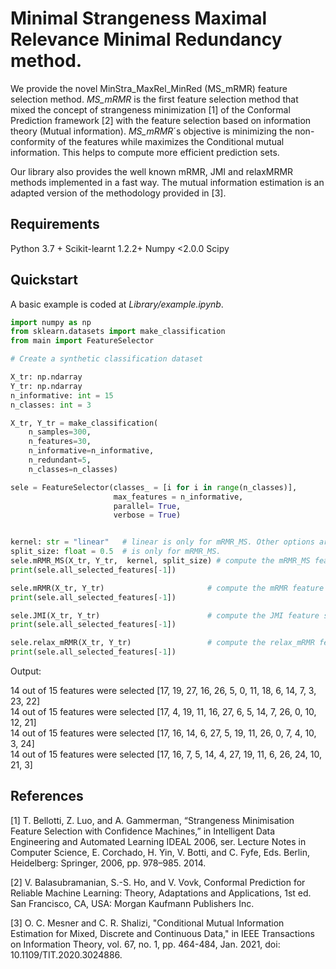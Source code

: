 # Minimal Strangeness Maximal Relevance Minimal Redundancy method.

We provide the novel MinStra_MaxRel_MinRed (MS_mRMR) feature selection method.
*MS_mRMR*  is the first feature selection method that mixed the concept of strangeness minimization [1] of the Conformal Prediction framework [2] with the feature selection based on information theory (Mutual information). *MS_mRMR*´s objective is minimizing the non-conformity of the features while maximizes the Conditional mutual information. This helps to compute more efficient prediction sets.  

Our library also provides the well known mRMR, JMI and relaxMRMR methods implemented in a fast way. The mutual information estimation is an adapted version of the methodology provided in [3].


## Requirements

Python 3.7 +
Scikit-learnt 1.2.2+
Numpy <2.0.0
Scipy 



## Quickstart

A basic example is coded at *Library/example.ipynb*.

```python
import numpy as np
from sklearn.datasets import make_classification
from main import FeatureSelector

# Create a synthetic classification dataset

X_tr: np.ndarray
Y_tr: np.ndarray
n_informative: int = 15
n_classes: int = 3

X_tr, Y_tr = make_classification(
    n_samples=300,    
    n_features=30,     
    n_informative=n_informative,  
    n_redundant=5,     
    n_classes=n_classes)  

```

```python
sele = FeatureSelector(classes_ = [i for i in range(n_classes)],
                       max_features = n_informative,
                       parallel= True,
                       verbose = True)  


kernel: str = "linear"   # linear is only for mRMR_MS. Other options are "rbf" and "poly".
split_size: float = 0.5  # is only for mRMR_MS.
sele.mRMR_MS(X_tr, Y_tr,  kernel, split_size) # compute the mRMR_MS feature selection.
print(sele.all_selected_features[-1])

sele.mRMR(X_tr, Y_tr)                       # compute the mRMR feature selection.
print(sele.all_selected_features[-1])

sele.JMI(X_tr, Y_tr)                        # compute the JMI feature selection.
print(sele.all_selected_features[-1])

sele.relax_mRMR(X_tr, Y_tr)                 # compute the relax_mRMR feature selection.
print(sele.all_selected_features[-1])

```
Output:

14 out of 15 features were selected [17, 19, 27, 16, 26, 5, 0, 11, 18, 6, 14, 7, 3, 23, 22]    
14 out of 15 features were selected [17, 4, 19, 11, 16, 27, 6, 5, 14, 7, 26, 0, 10, 12, 21]    
14 out of 15 features were selected [17, 16, 14, 6, 27, 5, 19, 11, 26, 0, 7, 4, 10, 3, 24]    
14 out of 15 features were selected [17, 16, 7, 5, 14, 4, 27, 19, 11, 6, 26, 24, 10, 21, 3]    

## References 

[1] T. Bellotti, Z. Luo, and A. Gammerman, “Strangeness Minimisation 
Feature Selection with Confidence Machines,” in Intelligent Data Engineering
and Automated Learning IDEAL 2006, ser. Lecture Notes in
Computer Science, E. Corchado, H. Yin, V. Botti, and C. Fyfe, Eds.
Berlin, Heidelberg: Springer, 2006, pp. 978–985. 2014.

[2] V. Balasubramanian, S.-S. Ho, and V. Vovk, Conformal Prediction
for Reliable Machine Learning: Theory, Adaptations and Applications,
1st ed. San Francisco, CA, USA: Morgan Kaufmann Publishers Inc.

[3] O. C. Mesner and C. R. Shalizi, "Conditional Mutual Information Estimation for Mixed, Discrete and Continuous Data," in IEEE Transactions on Information Theory, vol. 67, no. 1, pp. 464-484, Jan. 2021, doi: 10.1109/TIT.2020.3024886.



